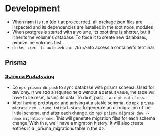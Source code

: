 # Development
- When npm i is run (do it at project root), all package.json files are inspected and its dependencies are installed in the root node_modules
- When postgres is started with a volume, its boot time is shorter, but it inherits the volume's database. To force it to create new databases, remove the volumes first.
- `docker exec -ti auth-web-api /bin/sh`to access a container's terminal
## Prisma
### [Schema Prototyping](https://www.prisma.io/docs/guides/database/prototyping-schema-db-push)
- Do `npx prisma db push` to sync database with prisma schema. Used for dev only. If we add a required field without a default value, the table will have to be reset, losing its data. To do it, pass `--accept-data-loss`.
- After having prototyped and arriving at a stable schema, do `npx prisma migrate dev --name initial-state` to generate an up migration of the initial schema, and after each change, do `npx prisma migrate dev --name migration-name`. This will generate migration files for each schema change. With this, we'll have a migration history. It will also create entries in a _prisma_migrations table in the db.
